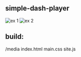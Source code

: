 ## simple-dash-player
![ex 1](https://i.imgur.com/lYTxYcS.png)
![ex 2](https://i.imgur.com/bc2oR0m.png)

## build:
/media
index.html
main.css
site.js
